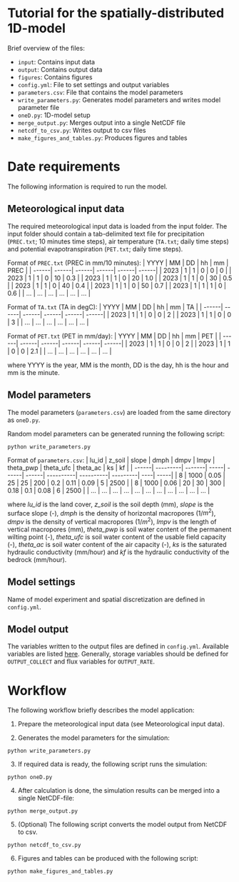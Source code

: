 # Tutorial for the spatially-distributed 1D-model

Brief overview of the files:

- `input`: Contains input data
- `output`: Contains output data
- `figures`: Contains figures
- `config.yml`: File to set settings and output variables
- `parameters.csv`: File that contains the model parameters
- `write_parameters.py`: Generates model parameters and writes model parameter file
- `oneD.py`: 1D-model setup
- `merge_output.py`: Merges output into a single NetCDF file
- `netcdf_to_csv.py`: Writes output to csv files
- `make_figures_and_tables.py`: Produces figures and tables

# Date requirements

The following information is required to run the model.

## Meteorological input data
The required meteorological input data is loaded from the input folder. The input folder should contain a tab-delimited text file
for precipitation (`PREC.txt`; 10 minutes time steps), air temperature (`TA.txt`; daily time steps) and potential evapotranspiration (`PET.txt`; daily time steps).

Format of `PREC.txt` (PREC in mm/10 minutes):
| YYYY  | MM    | DD    | hh    | mm    | PREC  |
| ------| ------| ------| ------| ------| ------|
| 2023  | 1     | 1     | 0     | 0     | 0     |
| 2023  | 1     | 1     | 0     | 10    | 0.3   |
| 2023  | 1     | 1     | 0     | 20    | 1.0   |
| 2023  | 1     | 1     | 0     | 30    | 0.5   |
| 2023  | 1     | 1     | 0     | 40    | 0.4   |
| 2023  | 1     | 1     | 0     | 50    | 0.7   |
| 2023  | 1     | 1     | 1     | 0     | 0.6   |
| ...   | ...   | ...   | ...   | ...   | ...   |

Format of `TA.txt` (TA in degC):
| YYYY  | MM    | DD    | hh    | mm    | TA    |
| ------| ------| ------| ------| ------| ------|
| 2023  | 1     | 1     | 0     | 0     | 2     |
| 2023  | 1     | 1     | 0     | 0     | 3     |
| ...   | ...   | ...   | ...   | ...   | ...   |

Format of `PET.txt` (PET in mm/day):
| YYYY  | MM    | DD    | hh    | mm    | PET   |
| ------| ------| ------| ------| ------| ------|
| 2023  | 1     | 1     | 0     | 0     | 2     |
| 2023  | 1     | 1     | 0     | 0     | 2.1   |
| ...   | ...   | ...   | ...   | ...   | ...   |


where YYYY is the year, MM is the month, DD is the day, hh is the hour and mm is the minute.

## Model parameters
The model parameters (`parameters.csv`) are loaded from the same directory as `oneD.py`.

Random model parameters can be generated running the following script:
```
python write_parameters.py
```

Format of `parameters.csv`:
| lu_id | z_soil   | slope  | dmph | dmpv  | lmpv  | theta_pwp | theta_ufc | theta_ac | ks  | kf   |
| ------| ---------| -------| -----| ------| ------| ----------| ----------| ---------| ----| -----|
| 8     | 1000     | 0.05   | 25   | 25    | 200   | 0.2       | 0.11      | 0.09     | 5   | 2500 |
| 8     | 1000     | 0.06   | 20   | 30    | 300   | 0.18      | 0.1       | 0.08     | 6   | 2500 |
| ...   | ...      | ...    | ...  | ...   | ...   | ...       | ...       | ...      | ... | ...  |

where *lu_id* is the land cover, *z_soil* is the soil depth (mm), *slope* is the surface slope (-), *dmph* is the density of horizontal macropores (1/$m^2$), *dmpv* is the density of vertical macropores (1/$m^2$), *lmpv* is the length of vertical macropores (mm), *theta_pwp* is soil water content of the permanent wilting point (-), *theta_ufc* is soil water content of the usable field capacity (-), *theta_ac* is soil water content of the air capacity (-), *ks* is the saturated hydraulic conductivity (mm/hour) and *kf* is the hydraulic conductivity of the bedrock (mm/hour).

## Model settings
Name of model experiment and spatial discretization are defined in `config.yml`.

## Model output
The variables written to the output files are defined in `config.yml`. Available variables
are listed [here](https://roger.readthedocs.io/en/latest/reference/variables.html#available-variables). Generally, storage variables
should be defined for `OUTPUT_COLLECT` and flux variables for `OUTPUT_RATE`.

# Workflow

The following workflow briefly describes the model application:

1. Prepare the meteorological input data (see Meteorological input data).

2. Generates the model parameters for the simulation:
```
python write_parameters.py
```

3. If required data is ready, the following script runs the simulation:

```
python oneD.py
```

4. After calculation is done, the simulation results can be merged into a single NetCDF-file:
```
python merge_output.py
```

5. (Optional) The following script converts the model output from NetCDF to csv.
```
python netcdf_to_csv.py
```

6. Figures and tables can be produced with the following script:
```
python make_figures_and_tables.py
``````